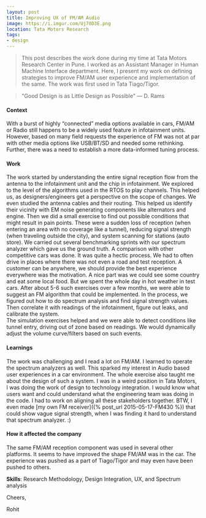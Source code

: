 ```yaml
---
layout: post
title: Improving UX of FM/AM Audio
image: https://i.imgur.com/Uj70D3E.png
location: Tata Motors Research
tags:
- design
---
```


> This post describes the work done during my time at Tata Motors Research Center in Pune. I worked as an Assistant Manager in Human Machine Interface department. Here, I present my work on defining strategies to improve FM/AM user experience and implementation of the same. The work was first used in Tata Tiago/Tigor.

> "Good Design is as Little Design as Possible" &mdash; D. Rams

<h4>Context</h4>
With a burst of highly “connected” media options available in cars, FM/AM or Radio still happens to be a widely used feature in infotainment units.  However, based on many field requests the experience of FM was not at par with other media options like USB/BT/SD and needed some rethinking. Further, there was a need to establish a more data-informed tuning process.


<h4>Work</h4>
The work started by understanding the entire signal reception flow from the antenna to the infotainment unit and the chip in infotainment. We explored to the level of the algorithms used in the RTOS to play channels. This helped us, as designers/engineers get a perspective on the scope of changes. We even studied the antenna cables and their routing. This helped us identify their vicinity with EM noise generating components like alternators and engine. Then we did a small exercise to find out possible conditions that might result in pain points. These were a sudden loss of reception (when entering an area with no coverage like a tunnel), reducing signal strength (when traveling outside the city), and system scanning for stations (auto store). We carried out several benchmarking sprints with our spectrum analyzer which gave us the ground truth. A comparison with other competitive cars was done. It was quite a hectic process. We had to often drive in places where there was not even a road and test reception. A customer can be anywhere, we should provide the best experience everywhere was the motivation.  A nice part was we could see some country and eat some local food. But we spent the whole day in hot weather in test cars.  After about 5-6 such exercises over a few months, we were able to suggest an FM algorithm that could be implemented. In the process, we figured out how to do spectrum analysis and find signal strength values. Then correlate it with readings of the infotainment, figure out leaks, and calibrate the system. <br> The simulation exercises helped and we were able to detect conditions like tunnel entry, driving out of zone based on readings. We would dynamically adjust the volume curve/filters based on such events.


<h4>Learnings</h4>
The work was challenging and I read a lot on FM/AM. I learned to operate the spectrum analyzers as well. This sparked my interest in Audio based user experiences in a car environment. The whole exercise also taught me about the design of such a system. I was in a weird position in Tata Motors, I was doing the work of design to technology integration. I would know what users want and could understand what the engineering team was doing in the code. I had to work on aligning all these stakeholders together. BTW, I even made [my own FM receiver]({% post_url 2015-05-17-FM430 %}) that could show vague signal strength, when I was finding it hard to understand that spectrum analyzer. :)


<h4>How it affected the company</h4>
The same FM/AM reception component was used in several other platforms. It seems to have improved the shape FM/AM was in the car. The experience was pushed as a part of Tiago/Tigor and may even have been pushed to others.



**Skills**: Research Methodology, Design Integration, UX, and Spectrum analysis

Cheers,

Rohit




  


 

